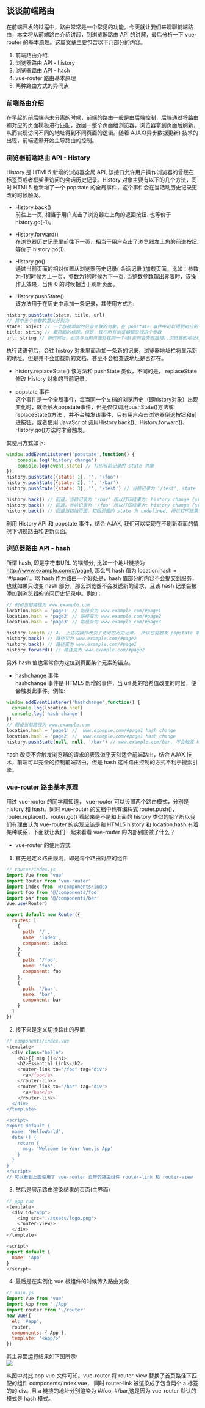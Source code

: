 ## 谈谈前端路由
  在前端开发的过程中，路由常常是一个常见的功能。今天就让我们来聊聊前端路由，本文将从前端路由介绍讲起，到浏览器路由 API 的讲解，最后分析一下 vue-router 的基本原理。这篇文章主要包含以下几部分的内容。 
  1. 前端路由介绍 
  2. 浏览器路由 API - history
  3. 浏览器路由 API - hash
  4. vue-router 路由基本原理
  5. 两种路由方式的异同点


### 前端路由介绍
  在早起的前后端尚未分离的时候，前端的路由一般是由后端控制，后端通过将路由和对应的页面模板进行匹配，返回一整个页面给浏览器，浏览器拿到页面后刷新，从而实现访问不同的地址得到不同页面的逻辑。随着 AJAX(异步数据更新) 技术的出现，前端逐渐开始主导路由的控制。

### 浏览器前端路由 API - History
 History 是 HTML5 新增的浏览器全局 API,  该接口允许用户操作浏览器的曾经在标签页或者框架里访问的会话历史记录。History 对象主要有以下的几个方法，同时 HTML5 也新增了一个 popstate 的全局事件，这个事件会在当活动历史记录更改的时候触发。

- History.back()  
前往上一页, 相当于用户点击了浏览器左上角的返回按钮. 也等价于 history.go(-1)。

- History.forward()  
在浏览器历史记录里前往下一页，相当于用户点击了浏览器左上角的前进按钮. 等价于 history.go(1).

 - History.go()  
 通过当前页面的相对位置从浏览器历史记录( 会话记录 )加载页面。比如：参数为-1的时候为上一页，参数为1的时候为下一页. 当整数参数超出界限时，该操作无效果，当传 0 的时候相当于刷新页面。

 - History.pushState()  
 该方法用于在历史中添加一条记录，其使用方式为:

 ```javascript
 history.pushState(state, title, url)
 // 其中三个参数的意义分别为
 state: object // 一个与被添加的记录关联的对象。在 popstate 事件中可以得到对应的 state 对象的副本
 title: string // 新页面的标题。但是，现在所有浏览器都忽视这个参数
 url: string // 新的网址，必须与当前页面处在同一个域(否则会失败报错),浏览器的地址栏将显示这个网址。
 ```
 执行该语句后，会往 histroy 对象里面添加一条新的记录，浏览器地址栏将显示新的地址，但是并不会加载新的文档，甚至不会检查该地址是否存在。

 - history.replaceState()
 该方法和 pushState 类似，不同的是， replaceState 修改 History 对象的当前记录。


 - popstate 事件  
这个事件是一个全局事件，每当同一个文档的浏览历史（即history对象）出现变化时，就会触发popstate事件，但是仅仅调用pushState()方法或replaceState()方法 ，并不会触发该事件，只有用户点击浏览器倒退按钮和前进按钮，或者使用 JavaScript 调用History.back()、History.forward()、History.go()方法时才会触发。

其使用方式如下:
```javascript
window.addEventListener('popstate',function() {
    console.log('history change')
    console.log(event.state) // 打印当前记录的 state 对象
});
history.pushState({state: 1}, '', '/foo')
history.pushState({state: 2}, '', '/bar')
history.pushState({state: 3}, '', '/test') // 当前记录为 '/test', state = {state: 3}

history.back() // 回退，当前记录为 '/bar' 所以打印结果为: history change {state: 2}
history.back() // 回退，当前记录为 '/foo' 所以打印结果为: history change {state: 1}
history.back() // 回退当初始页面，初始页面的 state 为 undefined, 所以打印结果为 history undefined
```
利用 History API 和 popstate 事件，结合 AJAX, 我们可以实现在不刷新页面的情况下切换路由和更新页面。 

### 浏览器路由 API - hash
所谓 hash, 即是字符串URL 的锚部分, 比如一个地址链接为 http://www.example.com/#/page1, 那么气 hash 值为 location.hash = '#/page1'。以 hash 作为路由一个好处是，hash 值部分的内容不会提交到服务，也就如果只改变 hash 部分，那么浏览器不会发送新的请求，且该 hash 记录会被添加到浏览器的访问历史记录中。例如：   

```javascript
// 假设当前路径为 www.example.com
location.hash = 'page1' // 路径变为 www.example.com/#page1
location.hash = 'page2' // 路径变为 www.example.com/#page2
location.hash = 'page3' // 路径变为 www.example.com/#page3

history.length // 4， 上述的操作改变了访问的历史记录， 所以也会触发 popstate 事件
history.back() // 路径变为 www.example.com/#page2
history.back() // 路径变为 www.example.com/#page1
history.forward() // 路径变为 www.example.com/#page2
```
另外 hash 值也常常作为定位到页面某个元素的锚点。

 - hashchange 事件  
hashchange 事件是 HTML5 新增的事件，当 url 处的哈希值改变的时候，便会触发此事件。例如:  
```javascript
window.addEventListener('hashchange',function() {
  console.log(location.href)
  console.log('hash change')
});
// 假设当前路径为 www.example.com
location.hash = 'page1' //  www.example.com/#page1 hash change
location.hash = 'page2' //  www.example.com/#page1 hash change
history.pushState(null, null, '/bar') // www.example.com/bar, 不会触发 hashchange
```
hash 改变不会触发浏览器的请求的表现似乎天然适合前端路由，结合 AJAX 技术，前端可以完全的控制前端路由，但是 hash 这种路由控制的方式不利于搜索引擎。

### vue-router 路由基本原理
用过 vue-router 的同学都知道， vue-router 可以设置两个路由模式，分别是 history 和 hash。同时 vue-router 的文档中也有编程式 router.push()， router.replace()，router.go() 看起来是不是和上面的 history 类似的呢？所以我们有理由认为 vue-router 的实现应该是和 HTML5 history 和 location.hash 有着某种联系，下面就让我们一起来看看 vue-router 的内部到底做了什么？

- vue-router 的使用方式
1. 首先是定义路由规则，即是每个路由对应的组件
```javascript
// router/index.js
import Vue from 'vue'
import Router from 'vue-router'
import index from '@/components/index'
import foo from '@/components/foo'
import bar from '@/components/bar'
Vue.use(Router)

export default new Router({
  routes: [
    {
      path: '/',
      name: 'index',
      component: index
    },
    {
      path: '/foo',
      name: 'foo',
      component: foo
    },
    {
      path: '/bar',
      name: 'bar',
      component: bar
    }
  ]
})
```
2. 接下来是定义切换路由的界面
```javascript
// components/index.vue
<template>
  <div class="hello">
    <h1>{{ msg }}</h1>
    <h2>Essential Links</h2>
    <router-link to="/foo" tag="div">
      <a>/foo</a>
    </router-link>
    <router-link to="/bar" tag="div">
      <a>/bar</a>
    </router-link>`
  </div>
</template>

<script>
export default {
  name: 'HelloWorld',
  data () {
    return {
      msg: 'Welcome to Your Vue.js App'
    }
  }
}
</script>
// 可以看到上面使用了 vue-router 自带的路由组件 router-link 和 router-view
```
3. 然后是展示路由渲染结果的页面(主界面)
```javascript
// app.vue
<template>
  <div id="app">
    <img src="./assets/logo.png">
    <router-view/>
  </div>
</template>

<script>
export default {
  name: 'App'
}
</script>
```
4. 最后是在实例化 vue 根组件的时候传入路由对象
```javascript
// main.js
import Vue from 'vue'
import App from './App'
import router from './router'
new Vue({
  el: '#app',
  router,
  components: { App },
  template: '<App/>'
})
```
其主界面运行结果如下图所示:  
![](./images/router-link-view.png)  

从图中对比 app.vue 文件可知。vue-router 将 router-view 替换了首页路径下匹配的组件 components/index.vue， 同时 router-link 被渲染成了包含两个 a 标签的的 div。且 a 链接的地址分别渲染为 #/foo, #/bar,这是因为 vue-router 默认的模式是 hash 模式。













